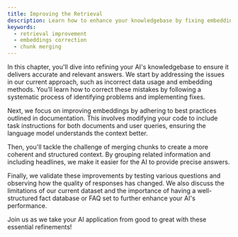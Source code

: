 ```yaml
---
title: Improving the Retrieval
description: Learn how to enhance your knowledgebase by fixing embeddings and merging chunks for better context clarity.
keywords:
  - retrieval improvement
  - embeddings correction
  - chunk merging
---
```


In this chapter, you'll dive into refining your AI's knowledgebase to ensure it delivers accurate and relevant answers. We start by addressing the issues in our current approach, such as incorrect data usage and embedding methods. You’ll learn how to correct these mistakes by following a systematic process of identifying problems and implementing fixes.

Next, we focus on improving embeddings by adhering to best practices outlined in documentation. This involves modifying your code to include task instructions for both documents and user queries, ensuring the language model understands the context better.

Then, you'll tackle the challenge of merging chunks to create a more coherent and structured context. By grouping related information and including headlines, we make it easier for the AI to provide precise answers.

Finally, we validate these improvements by testing various questions and observing how the quality of responses has changed. We also discuss the limitations of our current dataset and the importance of having a well-structured fact database or FAQ set to further enhance your AI's performance.

Join us as we take your AI application from good to great with these essential refinements!